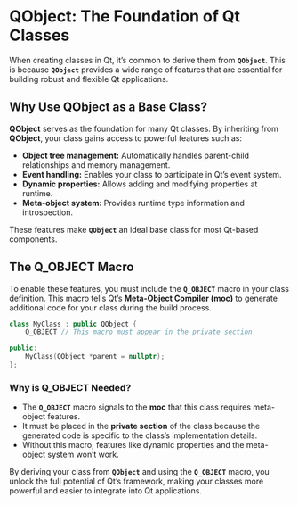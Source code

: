 # QObject: The Foundation of Qt Classes

When creating classes in Qt, it’s common to derive them from **`QObject`**. This is because **`QObject`** provides a wide range of features that are essential for building robust and flexible Qt applications.

## Why Use QObject as a Base Class?

**QObject** serves as the foundation for many Qt classes. By inheriting from **QObject**, your class gains access to powerful features such as:

- **Object tree management:** Automatically handles parent-child relationships and memory management.
- **Event handling:** Enables your class to participate in Qt’s event system.
- **Dynamic properties:** Allows adding and modifying properties at runtime.
- **Meta-object system:** Provides runtime type information and introspection.

These features make **`QObject`** an ideal base class for most Qt-based components.

## The Q_OBJECT Macro

To enable these features, you must include the **`Q_OBJECT`** macro in your class definition. This macro tells Qt’s **Meta-Object Compiler (moc)** to generate additional code for your class during the build process.

```cpp
class MyClass : public QObject {
    Q_OBJECT // This macro must appear in the private section

public:
    MyClass(QObject *parent = nullptr);
};
```

### Why is Q_OBJECT Needed?

- The **`Q_OBJECT`** macro signals to the **moc** that this class requires meta-object features.
- It must be placed in the **private section** of the class because the generated code is specific to the class’s implementation details.
- Without this macro, features like dynamic properties and the meta-object system won’t work.

By deriving your class from **`QObject`** and using the **`Q_OBJECT`** macro, you unlock the full potential of Qt’s framework, making your classes more powerful and easier to integrate into Qt applications.
